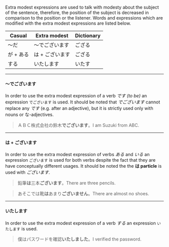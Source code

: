 Extra modest expressions are used to talk with modesty about the subject of the sentence, therefore, the position of the subject is decreased in comparison to the position or the listener. Words and expressions which are modified with the extra modest expressions are listed below.

|Casual|Extra modest|Dictionary|
|-|-|-|
|～だ|～でございます|ござる|
|が + ある|は + ございます|ござる
|する|いたします|いたす|

***
#### ～でございます
In order to use the extra modest expression of a verb *です (to be)* an expression `でございます` is used. It should be noted that *でございます* cannot replace any *です* (e.g. after an adjective), but it is strictly used only with nouns or な-adjectives.
>ＡＢＣ株式会社の鈴木**でございます**。I am Suzuki from ABC.
***
#### は + ございます
In order to use the extra modest expression of verbs *ある* and *いる* an expression `ございます` is used for both verbs despite the fact that they are have conceptually different usages. It should be noted the the **は particle** is used with *ございます*.
>鉛筆**は**三本**ございます**。There are three pencils.

>あそこでは靴**は**あまり**ございません**。There are almost no shoes.
***
#### いたします
In order to use the extra modest expression of a verb *する* an expression `いたします` is used.
>僕はパスワードを確認**いたしました**。I verified the password.